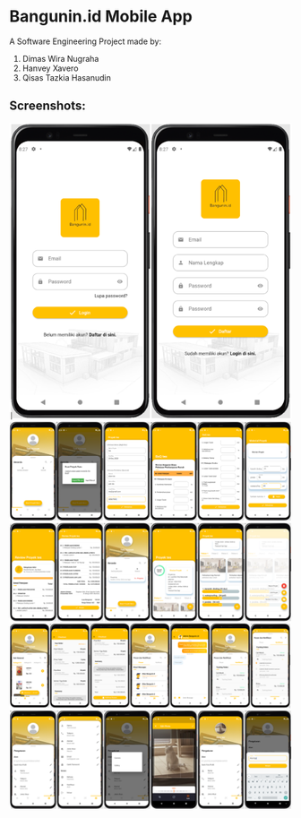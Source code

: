 # Bangunin.id Mobile App

A Software Engineering Project made by:
1. Dimas Wira Nugraha
2. Hanvey Xavero
3. Qisas Tazkia Hasanudin

## Screenshots:

![](/assets/Screenshots/1.png) 
![](/assets/Screenshots/2.png)
![](/assets/Screenshots/3.png) 
![](/assets/Screenshots/4.png)
![](/assets/Screenshots/5.png)
